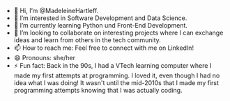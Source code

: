 - 👋 Hi, I’m @MadeleineHartleff.
- 👀 I’m interested in Software Development and Data Science.
- 🌱 I’m currently learning Python und Front-End Development.
- 💞️ I’m looking to collaborate on interesting projects where I can exchange ideas and learn from others in the tech community.
- 📫 How to reach me: Feel free to connect with me on LinkedIn!
- 😄 Pronouns: she/her
- ⚡ Fun fact: Back in the 90s, I had a VTech learning computer where I made my first attempts at programming. I loved it, even though I had no idea what I was doing! It wasn't until the mid-2010s that I made my first programming attempts knowing that I was actually coding.

<!---
MadeleineHartleff/MadeleineHartleff is a ✨ special ✨ repository because its `README.md` (this file) appears on your GitHub profile.
You can click the Preview link to take a look at your changes.
--->
